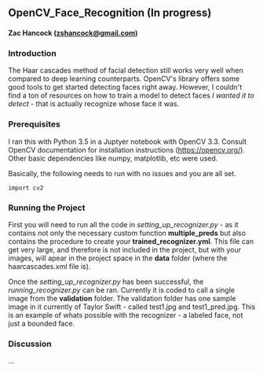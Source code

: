 
## OpenCV_Face_Recognition (In progress)
#### Zac Hancock (zshancock@gmail.com)

### Introduction
The Haar cascades method of facial detection still works very well when compared to deep learning counterparts. OpenCV's library offers some good tools to get started detecting faces right away. However, I couldn't find a ton of resources on how to train a model to detect faces *I wanted it to detect* - that is actually recognize whose face it was. 

### Prerequisites

I ran this with Python 3.5 in a Juptyer notebook with OpenCV 3.3. Consult OpenCV documentation for installation instructions (https://opencv.org/). Other basic dependencies like numpy, matplotlib, etc were used. 

Basically, the following needs to run with no issues and you are all set. 
```
import cv2
```

### Running the Project

First you will need to run all the code in *setting_up_recognizer.py* - as it contains not only the necessary custom function **multiple_preds** but also contains the procedure to create your **trained_recognizer.yml**. This file can get very large, and therefore is not included in the project, but with your images, will apear in the project space in the **data** folder (where the haarcascades.xml file is). 

Once the *setting_up_recognizer.py* has been successful, the *running_recognizer.py* can be ran. Currently it is coded to call a single image from the **validation** folder. The validation folder has one sample image in it currently of Taylor Swift - called test1.jpg and test1_pred.jpg. This is an example of whats possible with the recognizer - a labeled face, not just a bounded face. 


### Discussion

...

